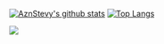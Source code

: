 [![AznStevy's github stats](https://github-readme-stats.vercel.app/api?username=AznStevy&theme=tokyonight)](https://github.com/AznStevy) [![Top Langs](https://github-readme-stats.vercel.app/api/top-langs/?username=AznStevy&layout=compact&theme=tokyonight)](https://github.com/AznStevy)

![](https://komarev.com/ghpvc/?username=AznStevy&style=flat-square&color=blue)
